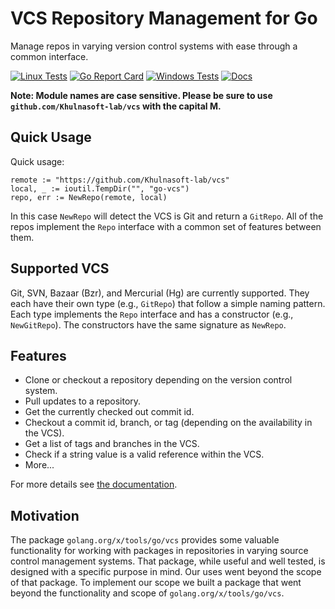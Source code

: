 # VCS Repository Management for Go

Manage repos in varying version control systems with ease through a common
interface.

[![Linux Tests](https://github.com/Khulnasoft-lab/vcs/actions/workflows/linux-tests.yaml/badge.svg)](https://github.com/Khulnasoft-lab/vcs/actions/workflows/linux-tests.yaml) [![Go Report Card](https://goreportcard.com/badge/github.com/Khulnasoft-lab/vcs)](https://goreportcard.com/report/github.com/Khulnasoft-lab/vcs)
[![Windows Tests](https://github.com/Khulnasoft-lab/vcs/actions/workflows/windows-tests.yaml/badge.svg)](https://github.com/Khulnasoft-lab/vcs/actions/workflows/windows-tests.yaml) [![Docs](https://img.shields.io/static/v1?label=docs&message=reference&color=blue)](https://pkg.go.dev/github.com/Khulnasoft-lab/vcs)

**Note: Module names are case sensitive. Please be sure to use `github.com/Khulnasoft-lab/vcs` with the capital M.**

## Quick Usage

Quick usage:

	remote := "https://github.com/Khulnasoft-lab/vcs"
    local, _ := ioutil.TempDir("", "go-vcs")
    repo, err := NewRepo(remote, local)

In this case `NewRepo` will detect the VCS is Git and return a `GitRepo`. All of
the repos implement the `Repo` interface with a common set of features between
them.

## Supported VCS

Git, SVN, Bazaar (Bzr), and Mercurial (Hg) are currently supported. They each
have their own type (e.g., `GitRepo`) that follow a simple naming pattern. Each
type implements the `Repo` interface and has a constructor (e.g., `NewGitRepo`).
The constructors have the same signature as `NewRepo`.

## Features

- Clone or checkout a repository depending on the version control system.
- Pull updates to a repository.
- Get the currently checked out commit id.
- Checkout a commit id, branch, or tag (depending on the availability in the VCS).
- Get a list of tags and branches in the VCS.
- Check if a string value is a valid reference within the VCS.
- More...

For more details see [the documentation](https://godoc.org/github.com/Khulnasoft-lab/vcs).

## Motivation

The package `golang.org/x/tools/go/vcs` provides some valuable functionality
for working with packages in repositories in varying source control management
systems. That package, while useful and well tested, is designed with a specific
purpose in mind. Our uses went beyond the scope of that package. To implement
our scope we built a package that went beyond the functionality and scope
of `golang.org/x/tools/go/vcs`.

